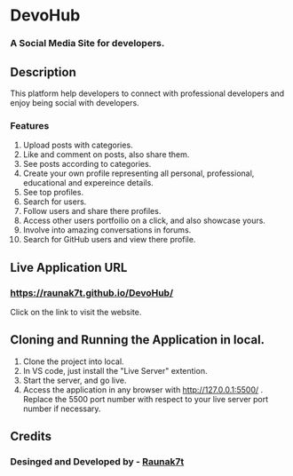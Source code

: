# DevoHub

### A Social Media Site for developers.

## Description

This platform help developers to connect with professional developers and enjoy being social with developers.

### Features

1. Upload posts with categories.
2. Like and comment on posts, also share them.
3. See posts according to categories.
4. Create your own profile representing all personal, professional, educational and expereince details.
5. See top profiles.
6. Search for users.
7. Follow users and share there profiles.
8. Access other users portfoilio on a click, and also showcase yours.
9. Involve into amazing conversations in forums.
10. Search for GitHub users and view there profile.

## Live Application URL

### https://raunak7t.github.io/DevoHub/

Click on the link to visit the website.

## Cloning and Running the Application in local.

1. Clone the project into local.
2. In VS code, just install the "Live Server" extention.
3. Start the server, and go live.
4. Access the application in any browser with http://127.0.0.1:5500/ . Replace the 5500 port number with respect to your live server port number if necessary.

## Credits

### Desinged and Developed by - [Raunak7t](https://github.com/Raunak7t/)
